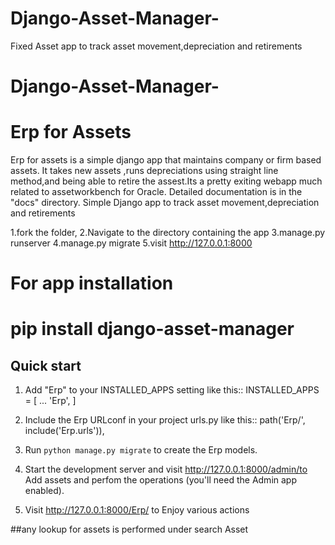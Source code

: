 # Django-Asset-Manager-
Fixed Asset app to track asset movement,depreciation and retirements

# Django-Asset-Manager-
Erp for Assets
=====
Erp for assets is a simple django app that maintains company or firm based assets.
It takes new assets ,runs depreciations using straight line method,and being able 
to retire the assest.Its a pretty exiting webapp much related to assetworkbench for Oracle.
Detailed documentation is in the "docs" directory.
Simple Django app to track asset movement,depreciation and retirements


1.fork the folder,
2.Navigate to the directory containing the app
3.manage.py runserver
4.manage.py migrate
5.visit http://127.0.0.1:8000

# For app installation
pip install django-asset-manager
=====


Quick start
-----------
1. Add "Erp" to your INSTALLED_APPS setting like this::
INSTALLED_APPS = [
...
'Erp',
]

2. Include the Erp URLconf in your project urls.py like this::
path('Erp/', include('Erp.urls')),

3. Run `python manage.py migrate` to create the Erp models.

4. Start the development server and visit http://127.0.0.1:8000/admin/to Add assets and perfom the operations (you'll need the Admin app enabled).

5. Visit http://127.0.0.1:8000/Erp/ to Enjoy various actions

##any lookup for assets is performed under search Asset
